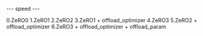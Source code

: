 --- speed ---

0.ZeRO0
1.ZeRO1
2.ZeRO2
3.ZeRO1 + offload_optimizer
4.ZeRO3
5.ZeRO2 + offload_optimizer
6.ZeRO3 + offload_optimizer + offload_param